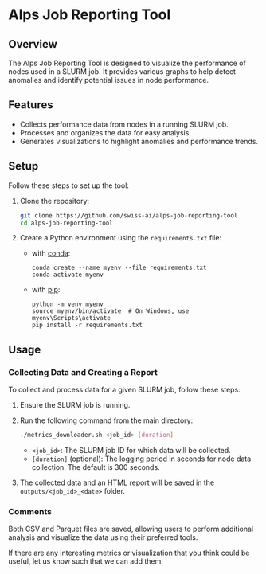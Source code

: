 # Alps Job Reporting Tool

## Overview

The Alps Job Reporting Tool is designed to visualize the performance of nodes used in a SLURM job. It provides various graphs to help detect anomalies and identify potential issues in node performance.

## Features

- Collects performance data from nodes in a running SLURM job.
- Processes and organizes the data for easy analysis.
- Generates visualizations to highlight anomalies and performance trends.

## Setup

Follow these steps to set up the tool:

1. Clone the repository:
   ```bash
   git clone https://github.com/swiss-ai/alps-job-reporting-tool
   cd alps-job-reporting-tool
   ```

2. Create a Python environment using the `requirements.txt` file:
    - with [conda](https://docs.conda.io/):
        ```
        conda create --name myenv --file requirements.txt
        conda activate myenv
        ```
    - with [pip](https://pypi.org/project/pip/):
        ```
        python -m venv myenv
        source myenv/bin/activate  # On Windows, use myenv\Scripts\activate
        pip install -r requirements.txt
        ```


## Usage

### Collecting Data and Creating a Report
To collect and process data for a given SLURM job, follow these steps:

1. Ensure the SLURM job is running.

2. Run the following command from the main directory:

   ```sh
   ./metrics_downloader.sh <job_id> [duration]
   ```

    - `<job_id>`: The SLURM job ID for which data will be collected.
    - `[duration]` (optional): The logging period in seconds for node data collection. The default is 300 seconds.
3. The collected data and an HTML report will be saved in the `outputs/<job_id>_<date>` folder.

### Comments

Both CSV and Parquet files are saved, allowing users to perform additional analysis and visualize the data using their preferred tools.

If there are any interesting metrics or visualization that you think could be useful, let us know such that we can add them.
